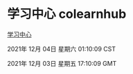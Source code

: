 # 学习中心 colearnhub
[学习中心](http://59.174.25.102:56308/colearnhub/)

2021年 12月 04日 星期六 01:10:09 CST

2021年 12月 03日 星期五 17:10:09 GMT
